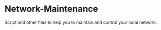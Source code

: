 # Network-Maintenance

Script and other files to help you to maintain and control your local network.
